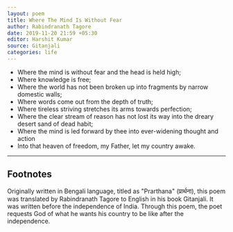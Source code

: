 ```yaml
---
layout: poem
title: Where The Mind Is Without Fear
author: Rabindranath Tagore
date: 2019-11-20 21:59 +05:30
editor: Harshit Kumar
source: Gitanjali
categories: life
---
```


- Where the mind is without fear and the head is held high;
- Where knowledge is free;
- Where the world has not been broken up into fragments by narrow domestic walls;
- Where words come out from the depth of truth;
- Where tireless striving stretches its arms towards perfection;
- Where the clear stream of reason has not lost its way into the dreary desert sand of dead habit;
- Where the mind is led forward by thee into ever-widening thought and action
- Into that heaven of freedom, my Father, let my country awake.

---

## Footnotes

Originally written in Bengali language, titled as "Prarthana" (प्रार्थना), this poem was translated by Rabindranath Tagore to English in his book Gitanjali. It was written before the independence of India. Through this poem, the poet requests God of what he wants his country to be like after the independence.
